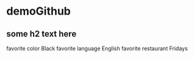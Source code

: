 # demoGithub
## some h2 text here 
favorite color Black 
favorite language English 
favorite restaurant Fridays 
  

